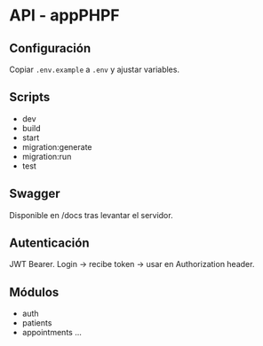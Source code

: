 # API - appPHPF

## Configuración
Copiar `.env.example` a `.env` y ajustar variables.

## Scripts
- dev
- build
- start
- migration:generate
- migration:run
- test

## Swagger
Disponible en /docs tras levantar el servidor.

## Autenticación
JWT Bearer. Login -> recibe token -> usar en Authorization header.

## Módulos
- auth
- patients
- appointments
...